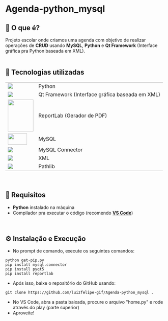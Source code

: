 # Agenda-python_mysql

## :thought_balloon: O que é?
Projeto escolar onde criamos uma agenda com objetivo de realizar operações de **CRUD** usando **MySQL**, **Python** e **Qt Framework** (Interface gráfica pra Python baseada em XML).
<br/><br/>

## :mag_right: Tecnologias utilizadas
|      |      |
|------|------|
| <img src="https://cdn.simpleicons.org/python?viewbox=auto&size=30"/>                                                     | Python |
| <img src="https://cdn.simpleicons.org/qt?viewbox=auto&size=25"/>                                                         | Qt Framework (Interface gráfica baseada em XML) |
| <img width="80" height="100" src="https://github.com/user-attachments/assets/ca2593a6-a991-4e83-9a50-538a6ae487d4" />    | ReportLab (Gerador de PDF) |
| <img width="60" height="35" src="https://github.com/user-attachments/assets/e4a7394c-537d-4adb-a852-508a3e78a0bf" />     | MySQL |
| <img src="https://cdn.simpleicons.org/mysql?viewbox=auto&size=30"/>                                                      | MySQL Connector |
| <img src="https://cdn.simpleicons.org/xml?viewbox=auto&size=25"/>                                                        | XML |
| <img src="https://cdn.simpleicons.org/python/ffffff?viewbox=auto&size=30"/>                                              | Pathlib |
<br/>

## :memo: Requisitos

- **Python** instalado na máquina
- Compilador pra executar o código (recomendo **[VS Code](https://code.visualstudio.com/)**)
<br/>

## :gear: Instalação e Execução 
- No prompt de comando, execute os seguintes comandos:
```
python get-pip.py
pip install mysql.connector
pip install pyqt5
pip install reportlab
```

- Após isso, baixe o repositório do GitHub usando:
```
git clone https://github.com/luizfelipe-gif/Agenda-python_mysql .
```
- No VS Code, abra a pasta baixada, procure o arquivo "home.py" e rode através do play (parte superior)
- Aproveite!
